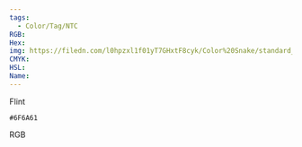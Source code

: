 ```yaml
---
tags:
  - Color/Tag/NTC
RGB:
Hex:
img: https://filedn.com/l0hpzxl1f01yT7GHxtF8cyk/Color%20Snake/standard_csv_to_svg/%23/6F6A61.svg
CMYK:
HSL:
Name:
---
```

Flint
```palette
#6F6A61
```
RGB

